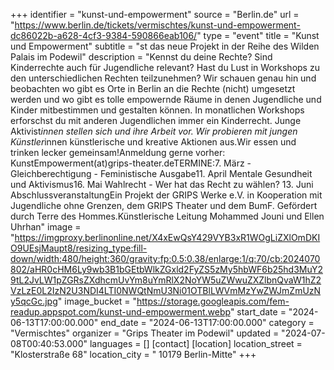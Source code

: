 +++
identifier = "kunst-und-empowerment"
source = "Berlin.de"
url = "https://www.berlin.de/tickets/vermischtes/kunst-und-empowerment-dc86022b-a628-4cf3-9384-590866eab106/"
type = "event"
title = "Kunst und Empowerment"
subtitle = "st das neue Projekt in der Reihe des Wilden Palais im Podewil"
description = "Kennst du deine Rechte? Sind Kinderrechte auch für Jugendliche relevant? Hast du Lust in Workshops zu den unterschiedlichen Rechten teilzunehmen? Wir schauen genau hin und beobachten wo gibt es Orte in Berlin an die Rechte (nicht) umgesetzt werden und wo gibt es tolle empowernde Räume in denen Jugendliche und Kinder mitbestimmen und gestalten können. In monatlichen Workshops erforschst du mit anderen Jugendlichen immer ein Kinderrecht. Junge Aktivist*innen stellen sich und ihre Arbeit vor. Wir probieren mit jungen Künstler*innen künstlerische und kreative Aktionen aus.Wir essen und trinken lecker gemeinsam!Anmeldung gerne vorher: KunstEmpowerment(at)grips-theater.deTERMINE:7. März - Gleichberechtigung - Feministische Ausgabe11. April Mentale Gesundheit und Aktivismus16. Mai Wahlrecht - Wer hat das Recht zu wählen? 13. Juni AbschlussveranstaltungEin Projekt der GRIPS Werke e.V. in Kooperation mit Jugendliche ohne Grenzen, dem GRIPS Theater und dem BumF. Gefördert durch Terre des Hommes.Künstlerische Leitung Mohammed Jouni und Ellen Uhrhan"
image = "https://imgproxy.berlinonline.net/X4xEwQsY429VYB3xR1WOgLiZXlOmDKIO9UEsjMaupt8/resizing_type:fill-down/width:480/height:360/gravity:fp:0.5:0.38/enlarge:1/q:70/cb:2024070802/aHR0cHM6Ly9wb3B1bGEtbWlkZGxld2FyZS5zMy5hbWF6b25hd3MuY29tL2JvLW1pZGRsZXdhcmUvYm8uYmRlX2NoYW5uZWwuZXZlbnQvaW1hZ2VzLzE0L2IzN2U3NDI4LTI0NWQtNmU3Ni01OTBlLWVmMzYwZWJmZmUzNy5qcGc.jpg"
image_bucket = "https://storage.googleapis.com/fem-readup.appspot.com/kunst-und-empowerment.webp"
start_date = "2024-06-13T17:00:00.000"
end_date = "2024-06-13T17:00:00.000"
category = "Vermischtes"
organizer = "Grips Theater im Podewil"
updated = "2024-07-08T00:40:53.000"
languages = []
[contact]
[location]
location_street = "Klosterstraße 68"
location_city = " 10179 Berlin-Mitte"
+++